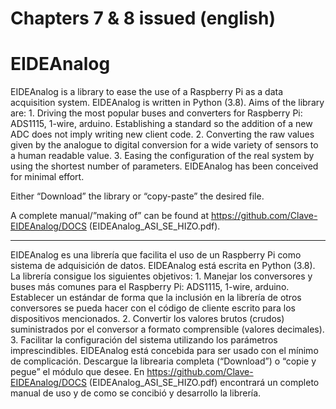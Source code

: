 # Chapters 7 & 8 issued (english)
# EIDEAnalog


EIDEAnalog is a library to ease the use of a Raspberry Pi as a data acquisition system. EIDEAnalog is written in Python (3.8).
Aims of the library are:
    1. Driving the most popular buses and converters for Raspberry Pi: ADS1115, 1-wire, arduino. Establishing a standard so the addition of a new ADC does not imply writing new client code.
    2. Converting the raw values given by the analogue to digital conversion for a wide variety of sensors to a human readable value.
    3. Easing the configuration of the real system by using the shortest number of parameters.
EIDEAnalog has been conceived for minimal effort. 

Either “Download” the library or “copy-paste” the desired file.

A complete manual/”making of” can be found at https://github.com/Clave-EIDEAnalog/DOCS (EIDEAnalog_ASI_SE_HIZO.pdf).


_______________________________________________________________________________________________________________________


EIDEAnalog es una librería que facilita el uso de un Raspberry Pi como sistema de adquisición de datos. EIDEAnalog está escrita en Python (3.8).
La librería consigue los siguientes objetivos:
    1. Manejar los conversores y buses más comunes para el Raspberry Pi: ADS1115, 1-wire, arduino. Establecer un estándar de forma que la inclusión en la librería de otros conversores se pueda hacer con el código de cliente escrito para los dispositivos mencionados.
    2. Convertir los valores brutos (crudos) suministrados por el conversor a formato comprensible (valores decimales).
    3. Facilitar la configuración del sistema utilizando los parámetros imprescindibles.
EIDEAnalog está concebida para ser usado con el mínimo de complicación.
Descargue la librearia completa (“Download”) o “copie y pegue” el módulo que desee.
En https://github.com/Clave-EIDEAnalog/DOCS (EIDEAnalog_ASI_SE_HIZO.pdf) encontrará un completo manual de uso y de como se concibió y desarrollo la librería.

